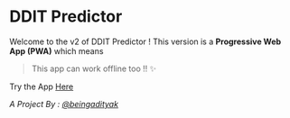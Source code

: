 # DDIT Predictor

Welcome to the v2 of DDIT Predictor ! This version is a **Progressive Web App (PWA)** which means

> This app can work offline too !! :sparkles:

Try the App [Here](https://beingadityak.github.io/predictor-pwa)

_A Project By : [@beingadityak](https://github.com/beingadityak)_
